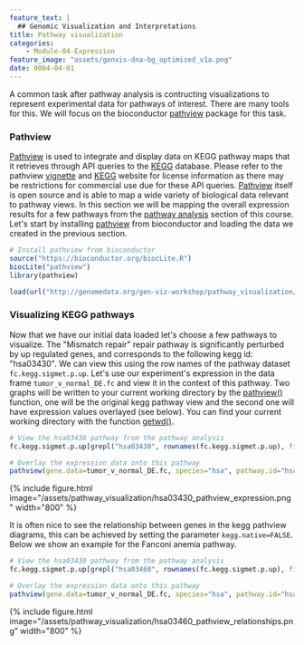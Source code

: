 ```yaml
---
feature_text: |
  ## Genomic Visualization and Interpretations
title: Pathway visualization
categories:
    - Module-04-Expression
feature_image: "assets/genvis-dna-bg_optimized_v1a.png"
date: 0004-04-01
---
```


A common task after pathway analysis is contructing visualizations to represent experimental data for pathways of interest. There are many tools for this. We will focus on the bioconductor [pathview](https://bioconductor.org/packages/release/bioc/html/pathview.html) package for this task.

### Pathview
[Pathview](https://bioconductor.org/packages/release/bioc/html/pathview.html) is used to integrate and display data on KEGG pathway maps that it retrieves through API queries to the [KEGG](http://www.genome.jp/kegg/) database. Please refer to the pathview [vignette](https://bioconductor.org/packages/release/bioc/vignettes/pathview/inst/doc/pathview.pdf) and [KEGG](http://www.genome.jp/kegg/) website for license information as there may be restrictions for commercial use due for these API queries. [Pathview](https://bioconductor.org/packages/release/bioc/html/pathview.html) itself is open source and is able to map a wide variety of biological data relevant to pathway views. In this section we will be mapping the overall expression results for a few pathways from the [pathway analysis](http://genviz.org/module%203/0008/01/01/pathwayAnalysis/) section of this course. Let's start by installing [pathview](https://bioconductor.org/packages/release/bioc/html/pathview.html) from bioconductor and loading the data we created in the previous section.

```R
# Install pathview from bioconductor
source("https://bioconductor.org/biocLite.R")
biocLite("pathview")
library(pathview)

load(url("http://genomedata.org/gen-viz-workshop/pathway_visualization/pathview_Data.RData"))
```

### Visualizing KEGG pathways
Now that we have our initial data loaded let's choose a few pathways to visualize. The "Mismatch repair" repair pathway is significantly perturbed by up regulated genes, and corresponds to the following kegg id: "hsa03430". We can view this using the row names of the pathway dataset `fc.kegg.sigmet.p.up`. Let's use our experiment's expression in the data frame `tumor_v_normal_DE.fc` and view it in the context of this pathway. Two graphs will be written to your current working directory by the [pathview()](https://www.rdocumentation.org/packages/pathview/versions/1.12.0/topics/pathview) function, one will be the original kegg pathway view and the second one will have expression values overlayed (see below). You can find your current working directory with the function [getwd()](https://www.rdocumentation.org/packages/base/versions/3.4.1/topics/getwd).

```R
# View the hsa03430 pathway from the pathway analysis
fc.kegg.sigmet.p.up[grepl("hsa03430", rownames(fc.kegg.sigmet.p.up), fixed=TRUE),]

# Overlay the expression data onto this pathway
pathview(gene.data=tumor_v_normal_DE.fc, species="hsa", pathway.id="hsa03430")
```

{% include figure.html image="/assets/pathway_visualization/hsa03430_pathview_expression.png" width="800" %}

It is often nice to see the relationship between genes in the kegg pathview diagrams, this can be achieved by setting the parameter `kegg.native=FALSE`. Below we show an example for the Fanconi anemia pathway.

```R
# View the hsa03430 pathway from the pathway analysis
fc.kegg.sigmet.p.up[grepl("hsa03460", rownames(fc.kegg.sigmet.p.up), fixed=TRUE),]

# Overlay the expression data onto this pathway
pathview(gene.data=tumor_v_normal_DE.fc, species="hsa", pathway.id="hsa03460", kegg.native=FALSE)
```

{% include figure.html image="/assets/pathway_visualization/hsa03460_pathview_relationships.png" width="800" %}


